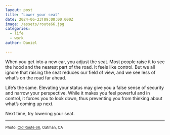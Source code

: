 ```yaml
---
layout: post
title: "Lower your seat"
date: 2024-06-23T09:00:00.000Z
image: /assets/route66.jpg
categories:
  - life
  - work
author: Daniel

---
```


When you get into a new car, you adjust the seat. Most people raise it to see the hood and the nearest part of the road. It feels like control. But we all ignore that raising the seat reduces our field of view, and we see less of what’s on the road far ahead. 

Life’s the same. Elevating your status may give you a false sense of security and narrow your perspective. While it makes you feel powerful and in control, it forces you to look down, thus preventing you from thinking about what’s coming up next.

Next time, try lowering your seat. 

---

<sup>Photo: [Old Route 66](https://maps.apple.com/?ll=34.961780,-114.408762&q=Oatman&t=m), Oatman, CA</sup>


